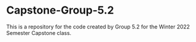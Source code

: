 # Capstone-Group-5.2

This is a repository for the code created by Group 5.2 for the Winter 2022 Semester Capstone class.
